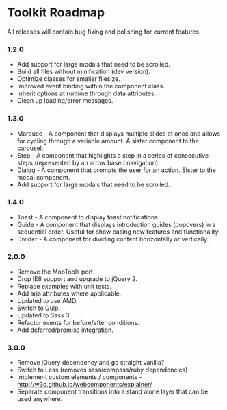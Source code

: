# Toolkit Roadmap #

All releases will contain bug fixing and polishing for current features.

### 1.2.0 ###
* Add support for large modals that need to be scrolled.
* Build all files without minification (dev version).
* Optimize classes for smaller filesize.
* Improved event binding within the component class.
* Inherit options at runtime through data attributes.
* Clean up loading/error messages.

### 1.3.0 ###
* Marquee - A component that displays multiple slides at once and allows for cycling through a variable amount. A sister component to the carousel.
* Step - A component that highlights a step in a series of consecutive steps (represented by an arrow based navigation).
* Dialog - A component that prompts the user for an action. Sister to the modal component.
* Add support for large modals that need to be scrolled.

### 1.4.0 ###
* Toast - A component to display toast notifications
* Guide - A component that displays introduction guides (popovers) in a sequential order. Useful for show casing new features and functionality.
* Divider - A component for dividing content horizontally or vertically.

### 2.0.0 ###
* Remove the MooTools port.
* Drop IE8 support and upgrade to jQuery 2.
* Replace examples with unit tests.
* Add aria attributes where applicable.
* Updated to use AMD.
* Switch to Gulp.
* Updated to Sass 3.
* Refactor events for before/after conditions.
* Add deferred/promise integration.

### 3.0.0 ###
* Remove jQuery dependency and go straight vanilla?
* Switch to Less (removes sass/compass/ruby dependencies)
* Implement custom elements / components - http://w3c.github.io/webcomponents/explainer/
* Separate component transitions into a stand alone layer that can be used anywhere.